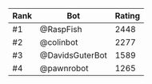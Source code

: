 Rank|Bot|Rating
---|---|---
#1|@RaspFish|2448
#2|@colinbot|2277
#3|@DavidsGuterBot|1589
#4|@pawnrobot|1265
